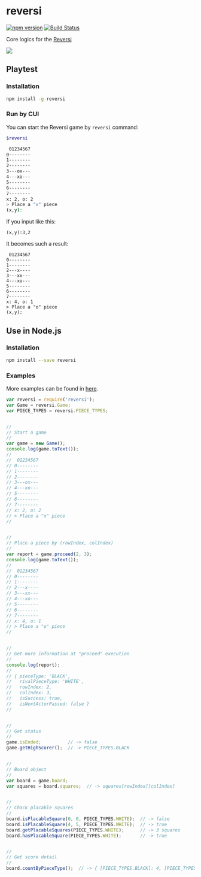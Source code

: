 # reversi

[![npm version](https://badge.fury.io/js/reversi.svg)](http://badge.fury.io/js/reversi)
[![Build Status](https://travis-ci.org/kjirou/reversi.svg?branch=master)](https://travis-ci.org/kjirou/reversi)

Core logics for the [Reversi](https://en.wikipedia.org/wiki/Reversi)

![](https://raw.githubusercontent.com/kjirou/reversi/master/doc/demo.gif)


## Playtest

### Installation

```bash
npm install -g reversi
```

### Run by CUI

You can start the Reversi game by `reversi` command:

```bash
$reversi

 01234567
0--------
1--------
2--------
3---ox---
4---xo---
5--------
6--------
7--------
x: 2, o: 2
> Place a "x" piece
(x,y):
```

If you input like this:

```
(x,y):3,2
```

It becomes such a result:

```
 01234567
0--------
1--------
2---x----
3---xx---
4---xo---
5--------
6--------
7--------
x: 4, o: 1
> Place a "o" piece
(x,y):
```


## Use in Node.js

### Installation

```bash
npm install --save reversi
```

### Examples

More examples can be found in [here](examples).

```js
var reversi = require('reversi');
var Game = reversi.Game;
var PIECE_TYPES = reversi.PIECE_TYPES;


//
// Start a game
//
var game = new Game();
console.log(game.toText());
//
//  01234567
// 0--------
// 1--------
// 2--------
// 3---ox---
// 4---xo---
// 5--------
// 6--------
// 7--------
// x: 2, o: 2
// > Place a "x" piece
//


//
// Place a piece by (rowIndex, colIndex)
//
var report = game.proceed(2, 3);
console.log(game.toText());
//
//  01234567
// 0--------
// 1--------
// 2---x----
// 3---xx---
// 4---xo---
// 5--------
// 6--------
// 7--------
// x: 4, o: 1
// > Place a "o" piece
//


//
// Get more information at "proceed" execution
//
console.log(report);
//
// { pieceType: 'BLACK',
//   rivalPieceType: 'WHITE',
//   rowIndex: 2,
//   colIndex: 3,
//   isSuccess: true,
//   isNextActorPassed: false }
//


//
// Get status
//
game.isEnded;          // -> false
game.getHighScorer();  // -> PIECE_TYPES.BLACK


//
// Board object
//
var board = game.board;
var squares = board.squares;  // -> squares[rowIndex][colIndex]


//
// Chack placable squares
//
board.isPlacableSquare(0, 0, PIECE_TYPES.WHITE);  // -> false
board.isPlacableSquare(4, 5, PIECE_TYPES.WHITE);  // -> true
board.getPlacableSquares(PIECE_TYPES.WHITE);      // -> 3 squares
board.hasPlacableSquare(PIECE_TYPES.WHITE);       // -> true


//
// Get score detail
//
board.countByPieceType();  // -> { [PIECE_TYPES.BLACK]: 4, [PIECE_TYPES.WHITE]: 1, [PIECE_TYPES.BLANK]: 59 }
```
